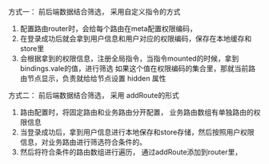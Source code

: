 方式一： 前后端数据结合筛选， 采用自定义指令的方式

1. 配置路由router时，会给每个路由在meta配置权限编码，
2. 在登录成功后就会拿到用户信息和用户对应的权限编码，保存在本地缓存和store里
3. 会根据拿到的权限信息，注册全局指令，当指令mounted的时候，拿到bindings.vale的值，进行筛选
如果这个值在权限编码的集合里，那就当前路由节点显示，负责就给给节点设置 hidden 属性 


方式二： 前后端数据结合筛选， 采用 addRoute的形式
1. 路由配置时，将固定路由和业务路由分开配置， 业务路由数组有单独路由的权限信息
2. 当登录成功后，拿到用户信息进行本地保存和store存储，然后按照用户权限信息，对业务路由进行筛选符合条件的。
3. 然后将符合条件的路由数组进行遍历， 通过addRoute添加到router里，